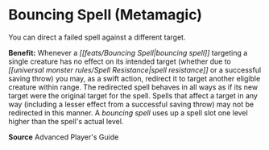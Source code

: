 ﻿---
cssclass: [feats]

---
# Bouncing Spell (Metamagic)

You can direct a failed spell against a different target.

**Benefit:** Whenever a _[[feats/Bouncing Spell|bouncing spell]]_ targeting a single creature has no effect on its intended target (whether due to _[[universal monster rules/Spell Resistance|spell resistance]]_ or a successful saving throw) you may, as a swift action, redirect it to target another eligible creature within range. The redirected spell behaves in all ways as if its new target were the original target for the spell. Spells that affect a target in any way (including a lesser effect from a successful saving throw) may not be redirected in this manner. A _bouncing spell_ uses up a spell slot one level higher than the spell's actual level.

**Source** Advanced Player's Guide